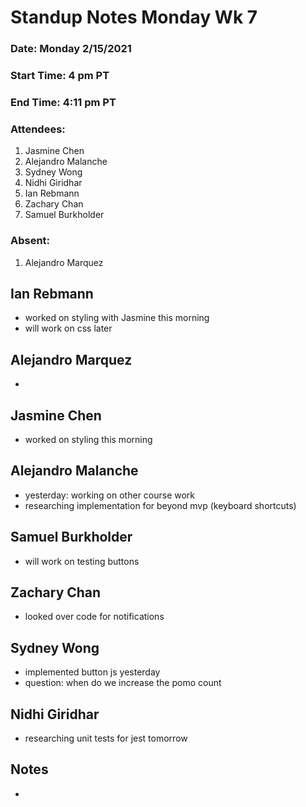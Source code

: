 # Standup Notes Monday Wk 7

### Date: Monday 2/15/2021

### Start Time: 4 pm PT

### End Time: 4:11 pm PT

### Attendees:

1. Jasmine Chen
2. Alejandro Malanche
3. Sydney Wong
4. Nidhi Giridhar
5. Ian Rebmann
6. Zachary Chan
7. Samuel Burkholder

### Absent:

1. Alejandro Marquez

## Ian Rebmann

- worked on styling with Jasmine this morning
- will work on css later

## Alejandro Marquez

-

## Jasmine Chen

- worked on styling this morning

## Alejandro Malanche

- yesterday: working on other course work
- researching implementation for beyond mvp (keyboard shortcuts)

## Samuel Burkholder

- will work on testing buttons

## Zachary Chan

- looked over code for notifications

## Sydney Wong

- implemented button js yesterday
- question: when do we increase the pomo count

## Nidhi Giridhar

- researching unit tests for jest tomorrow

## Notes

-
